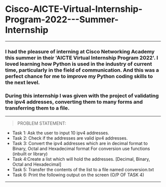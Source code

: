 # Cisco-AICTE-Virtual-Internship-Program-2022---Summer-Internship
---
### I had the pleasure of interning at Cisco Networking Academy this summer in their 'AICTE Virtual Internship Program 2022'. I loved learning how Python is used in the industry of current time, particularly in the field of communication. And this was a perfect chance for me to improve my Python coding skills to the next level. 
### During this internship I was given with the project of validating the ipv4 addresses, converting them to many forms and transferring them to a file.
---
>PROBLEM STATEMENT:
- Task 1: Ask the user to input 10 ipv4 addresses.
- Task 2: Check if the addresses are valid ipv4 addresses. 
- Task 3: Convert the ipv4 addresses which are in decimal format to Binary, Octal and Hexadecimal format For conversion use functions (inbuilt or library) 
- Task 4:Create a list which will hold the addresses. [Decimal, Binary, Octal and Hexadecimal] 
- Task 5: Transfer the contents of the list to a file named conversion.txt 
- Task 6: Print the following output on the screen (O/P OF TASK 4)
---
